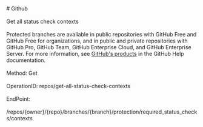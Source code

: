 <br>#     Github</br>
<br>Get all status check contexts</br>
<br>Protected branches are available in public repositories with GitHub Free and GitHub Free for organizations, and in public and private repositories with GitHub Pro, GitHub Team, GitHub Enterprise Cloud, and GitHub Enterprise Server. For more information, see [GitHub's products](https://help.github.com/github/getting-started-with-github/githubs-products) in the GitHub Help documentation.</br>
<br>Method: Get</br>
<br>OperationID: repos/get-all-status-check-contexts</br>
<br>EndPoint:</br>
<br>/repos/{owner}/{repo}/branches/{branch}/protection/required_status_checks/contexts</br>
